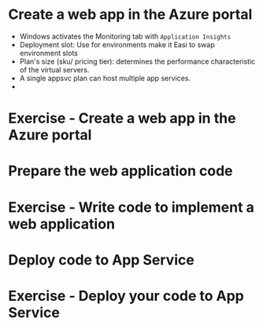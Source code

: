 # Create a web app in the Azure portal
- Windows activates the Monitoring tab with `Application Insights`
- Deployment slot: Use for environments make it Easi to swap environment slots
- Plan's size (sku/ pricing tier): determines the performance characteristic of the virtual servers.
- A single appsvc plan can host multiple app services.
- 

# Exercise - Create a web app in the Azure portal

# Prepare the web application code

# Exercise - Write code to implement a web application

# Deploy code to App Service

# Exercise - Deploy your code to App Service